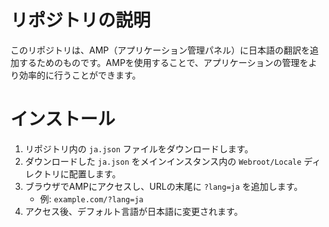 # リポジトリの説明

このリポジトリは、AMP（アプリケーション管理パネル）に日本語の翻訳を追加するためのものです。AMPを使用することで、アプリケーションの管理をより効率的に行うことができます。

# インストール

1. リポジトリ内の `ja.json` ファイルをダウンロードします。
2. ダウンロードした `ja.json` をメインインスタンス内の `Webroot/Locale` ディレクトリに配置します。
3. ブラウザでAMPにアクセスし、URLの末尾に `?lang=ja` を追加します。
   - 例: `example.com/?lang=ja`
4. アクセス後、デフォルト言語が日本語に変更されます。
